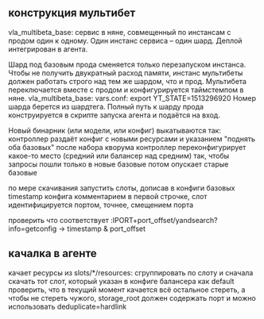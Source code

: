 ## конструкция мультибет

vla_multibeta_base: сервис в няне, совмещенный по инстансам с продом один к одному.
Один инстанс сервиса – один шард.
Деплой интегрирован в агента.

Шард под базовым прода сменяется только перезапуском инстанса.
Чтобы не получить двукратный расход памяти, инстанс мультибеты должен работать строго над тем же шардом, что и прод.
Мультибета переключается вместе с продом и конфигурируется таймстемпом в няне.
vla_multibeta_base:
    vars.conf:
        export YT_STATE=1513296920
Номер шарда берется из шардтега.
Полный путь к шарду прода конструируется в скрипте запуска агента и подаётся на вход.

Новый бинарник (или модели, или конфиг) выкатываются так:
    контроллер раздаёт конфиг с новыми ресурсами и указанием "поднять оба базовых"
    после набора кворума контроллер переконфигурирует какое-то место (средний или балансер над средним) так,
        чтобы запросы пошли только в новые базовые
    потом опускает старые базовые

по мере скачивания запустить слоты, дописав в конфиги базовых timestamp конфига комментарием в первой строчке,
слот идентифицируется портом, точнее, смещением порта

проверить что соответствует :IPORT+port_offset/yandsearch?info=getconfig -> timestamp & port_offset

## качалка в агенте
качает ресурсы из slots/*/resources:
    сгруппировать по слоту и сначала скачать тот слот, который указан в конфиге балансера как default
    проверить, что в текущий момент качается
    всё остальное стереть, а чтобы не стереть чужого, storage_root должен содержать порт
        и можно использовать deduplicate=hardlink

